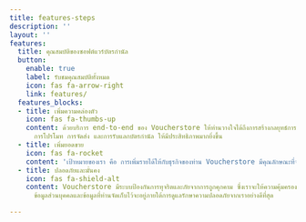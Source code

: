 ```yaml
---
title: features-steps
description: ''
layout: ''
features:
  title: คุณสมบัติของซอฟต์แวร์บัตรกำนัล
  button:
    enable: true
    label: รับชมคุณสมบัติทั้งหมด
    icon: fas fa-arrow-right
    link: features/
  features_blocks:
  - title: เพิ่มความคล่องตัว
    icon: fas fa-thumbs-up
    content: ด้วยบริการ end-to-end ของ Voucherstore ให้ท่านวางใจได้ถึงการสร้างกลยุทธ์การขาย
      การโปรโมท การจัดส่ง และการรับแลกบัตรกำนัล ให้มีประสิทธิภาพมากยิ่งขึ้น
  - title: เพิ่มยอดขาย
    icon: fas fa-rocket
    content: 'เป้าหมายของเรา คือ การเพิ่มรายได้ให้กับธุรกิจของท่าน Voucherstore มีคุณลักษณะที่จะให้ท่านปิดการขายได้เร็วและอยู่เหนือกว่าคู่แข่ง '
  - title: ปลอดภัยและมั่นคง
    icon: fas fa-shield-alt
    content: Voucherstore มีระบบป้องกันการทุจริตและภัยจากการถูกคุกคาม ซึ่งเราจะให้ความคุ้มครองต่อบริษัทของท่าน
      ข้อมูลส่วนบุคคลและข้อมูลที่ท่านจัดเก็บไว้จะอยู่ภายใต้การดูแลรักษาความปลอดภัยจากเราอย่างดีที่สุด

---
```

